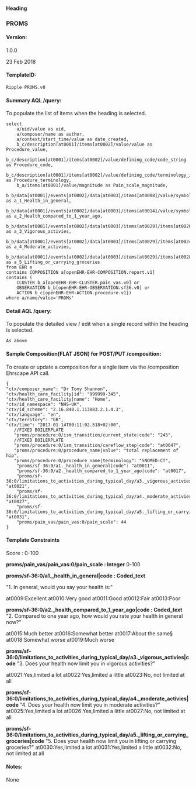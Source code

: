 #### Heading

### PROMS

#### Version:

1.0.0

23 Feb 2018

#### TemplateID:
`Ripple PROMS.v0`

#### Summary AQL /query:

To populate the list of items when the heading is selected.

```
select
    a/uid/value as uid,
    a/composer/name as author,
    a/context/start_time/value as date_created,
    b_c/description[at0001]/items[at0002]/value/value as Procedure_value,
    b_c/description[at0001]/items[at0002]/value/defining_code/code_string as Procedure_code,
    b_c/description[at0001]/items[at0002]/value/defining_code/terminology_id as Procedure_terminology,
    b_a/items[at0001]/value/magnitude as Pain_scale_magnitude,
    b_b/data[at0001]/events[at0002]/data[at0003]/items[at0008]/value/symbol/defining_code/code_string as a_1_Health_in_general,
    b_b/data[at0001]/events[at0002]/data[at0003]/items[at0014]/value/symbol/defining_code/code_string as a_2_Health_compared_to_1_year_ago,
    b_b/data[at0001]/events[at0002]/data[at0003]/items[at0029]/items[at0020]/value/symbol/defining_code/code_string as a_3_Vigorous_activies,
    b_b/data[at0001]/events[at0002]/data[at0003]/items[at0029]/items[at0024]/value/symbol/defining_code/code_string as a_4_Moderate_activies,
    b_b/data[at0001]/events[at0002]/data[at0003]/items[at0029]/items[at0028]/value/symbol/defining_code/code_string as a_5_Lifting_or_carrying_groceries
from EHR e
contains COMPOSITION a[openEHR-EHR-COMPOSITION.report.v1]
contains (
    CLUSTER b_a[openEHR-EHR-CLUSTER.pain_vas.v0] or
    OBSERVATION b_b[openEHR-EHR-OBSERVATION.sf36.v0] or
    ACTION b_c[openEHR-EHR-ACTION.procedure.v1])
where a/name/value='PROMs'
```

#### Detail AQL /query:
To populate the detailed view / edit when a single record within the heading is selected.

```
As above
```

#### Sample Composition(FLAT JSON) for POST/PUT /composition:

To create or update a composition for a single item via the /composition Ehrscape API call.

```
{
"ctx/composer_name": "Dr Tony Shannon",
"ctx/health_care_facility|id": "999999-345",
"ctx/health_care_facility|name": "Home",
"ctx/id_namespace": "NHS-UK",
"ctx/id_scheme": "2.16.840.1.113883.2.1.4.3",
"ctx/language": "en",
"ctx/territory": "GB",
"ctx/time": "2017-01-14T00:11:02.518+02:00",
   //FIXED BOILERPLATE
   "proms/procedure:0/ism_transition/current_state|code": "245",
   //FIXED BOILERPLATE
   "proms/procedure:0/ism_transition/careflow_step|code": "at0047",
   "proms/procedure:0/procedure_name|value": "total replacement of hip",
   "proms/procedure:0/procedure_name|terminology": "SNOMED-CT",
    "proms/sf-36:0/a1._health_in_general|code": "at0011",
    "proms/sf-36:0/a2._health_compared_to_1_year_ago|code": "at0017",
    "proms/sf-36:0/limitations_to_activities_during_typical_day/a3._vigorous_activies|code": "at0021",
    "proms/sf-36:0/limitations_to_activities_during_typical_day/a4._moderate_activies|code": "at0027",
    "proms/sf-36:0/limitations_to_activities_during_typical_day/a5._lifting_or_carrying_groceries|code": "at0031",
    "proms/pain_vas/pain_vas:0/pain_scale": 44
}

```



#### Template Constraints

Score : 0-100

**proms/pain_vas/pain_vas:0/pain_scale : Integer**
0-100

**proms/sf-36:0/a1._health_in_general|code : Coded_text**

"1. In general, would you say your health is:"

at0009:Excellent
at0010:Very good
at0011:Good
at0012:Fair
at0013:Poor

**proms/sf-36:0/a2._health_compared_to_1_year_ago|code : Coded_text**
"2. Compared to one year ago, how would you rate your health in general now?"

at0015:Much better
at0016:Somewhat better
at0017:About the same§
at0018:Somewhat worse
at0019:Much worse

**proms/sf-36:0/limitations_to_activities_during_typical_day/a3._vigorous_activies|code**
"3. Does your health now limit you in vigorous activities?"

at0021:Yes,limited a lot
at0022:Yes,limited a little
at0023:No, not limited at all

**proms/sf-36:0/limitations_to_activities_during_typical_day/a4._moderate_activies|code**
"4. Does your health now limit you in moderate activities?"
at0025:Yes,limited a lot
at0026:Yes,limited a little
at0027:No, not limited at all

**proms/sf-36:0/limitations_to_activities_during_typical_day/a5._lifting_or_carrying_groceries|code**
"5. Does your health now limit you in lifting or carrying groceries?"
at0030:Yes,limited a lot
at0031:Yes,limited a little
at0032:No, not limited at all


#### Notes:
None
